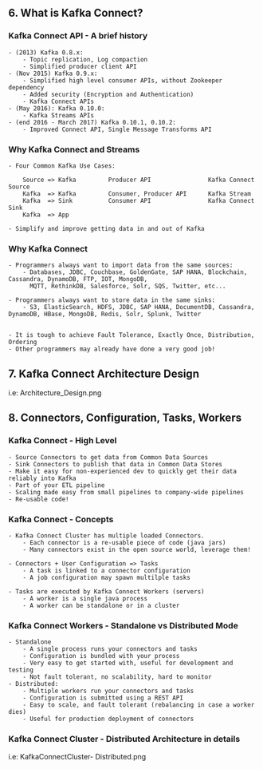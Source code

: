 ## 6. What is Kafka Connect?

### Kafka Connect API - A brief history

    - (2013) Kafka 0.8.x:
        - Topic replication, Log compaction
        - Simplified producer client API
    - (Nov 2015) Kafka 0.9.x:
        - Simplified high level consumer APIs, without Zookeeper dependency
        - Added security (Encryption and Authentication)
        - Kafka Connect APIs
    - (May 2016): Kafka 0.10.0:
        - Kafka Streams APIs
    - (end 2016 - March 2017) Kafka 0.10.1, 0.10.2:
        - Improved Connect API, Single Message Transforms API

### Why Kafka Connect and Streams

    - Four Common Kafka Use Cases:

        Source => Kafka         Producer API                Kafka Connect Source
        Kafka  => Kafka         Consumer, Producer API      Kafka Stream
        Kafka  => Sink          Consumer API                Kafka Connect Sink
        Kafka  => App

    - Simplify and improve getting data in and out of Kafka


### Why Kafka Connect

    - Programmers always want to import data from the same sources:
        - Databases, JDBC, Couchbase, GoldenGate, SAP HANA, Blockchain, Cassandra, DynamoDB, FTP, IOT, MongoDB,
          MQTT, RethinkDB, Salesforce, Solr, SQS, Twitter, etc...
    
    - Programmers always want to store data in the same sinks:
        - S3, ElasticSearch, HDFS, JDBC, SAP HANA, DocumentDB, Cassandra, DynamoDB, HBase, MongoDB, Redis, Solr, Splunk, Twitter

    
    - It is tough to achieve Fault Tolerance, Exactly Once, Distribution, Ordering
    - Other programmers may already have done a very good job!

## 7. Kafka Connect Architecture Design

i.e: Architecture_Design.png


## 8. Connectors, Configuration, Tasks, Workers

### Kafka Connect - High Level

    - Source Connectors to get data from Common Data Sources
    - Sink Connectors to publish that data in Common Data Stores
    - Make it easy for non-experienced dev to quickly get their data reliably into Kafka
    - Part of your ETL pipeline
    - Scaling made easy from small pipelines to company-wide pipelines
    - Re-usable code! 


### Kafka Connect - Concepts

    - Kafka Connect Cluster has multiple loaded Connectors.
        - Each connector is a re-usable piece of code (java jars)
        - Many connectors exist in the open source world, leverage them!

    - Connectors + User Configuration => Tasks
        - A task is linked to a connector configuration
        - A job configuration may spawn multilple tasks

    - Tasks are executed by Kafka Connect Workers (servers)
        - A worker is a single java process 
        - A worker can be standalone or in a cluster



### Kafka Connect Workers - Standalone vs Distributed Mode

    - Standalone
        - A single process runs your connectors and tasks
        - Configuration is bundled with your process
        - Very easy to get started with, useful for development and testing
        - Not fault tolerant, no scalability, hard to monitor
    - Distributed:
        - Multiple workers run your connectors and tasks
        - Configuration is submitted using a REST API
        - Easy to scale, and fault tolerant (rebalancing in case a worker dies)
        - Useful for production deployment of connectors

### Kafka Connect Cluster - Distributed Architecture in details

i.e: KafkaConnectCluster- Distributed.png






